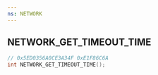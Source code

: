 ```yaml
---
ns: NETWORK
---
```

## NETWORK_GET_TIMEOUT_TIME

```c
// 0x5ED0356A0CE3A34F 0xE1F86C6A
int NETWORK_GET_TIMEOUT_TIME();
```

